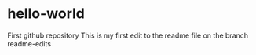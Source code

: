 # hello-world
First github repository
This is my first edit to the readme file on the branch readme-edits
